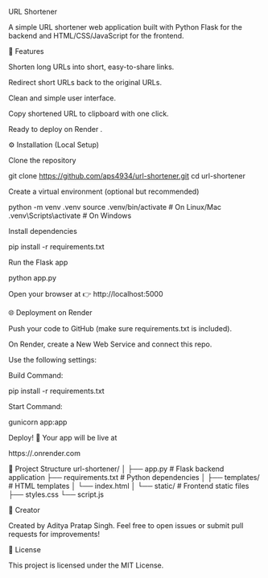 URL Shortener

A simple URL shortener web application built with Python Flask for the backend and HTML/CSS/JavaScript for the frontend.

🚀 Features

Shorten long URLs into short, easy-to-share links.

Redirect short URLs back to the original URLs.

Clean and simple user interface.

Copy shortened URL to clipboard with one click.

Ready to deploy on Render
.

⚙️ Installation (Local Setup)

Clone the repository

git clone https://github.com/aps4934/url-shortener.git
cd url-shortener


Create a virtual environment (optional but recommended)

python -m venv .venv
source .venv/bin/activate   # On Linux/Mac
.venv\Scripts\activate      # On Windows


Install dependencies

pip install -r requirements.txt


Run the Flask app

python app.py


Open your browser at 👉 http://localhost:5000

🌐 Deployment on Render

Push your code to GitHub (make sure requirements.txt is included).

On Render, create a New Web Service and connect this repo.

Use the following settings:

Build Command:

pip install -r requirements.txt


Start Command:

gunicorn app:app


Deploy! 🎉 Your app will be live at

https://<your-app-name>.onrender.com

📂 Project Structure
url-shortener/
│
├── app.py               # Flask backend application
├── requirements.txt     # Python dependencies
│
├── templates/           # HTML templates
│   └── index.html
│
└── static/              # Frontend static files
    ├── styles.css
    └── script.js

👤 Creator

Created by Aditya Pratap Singh.
Feel free to open issues or submit pull requests for improvements!

📜 License

This project is licensed under the MIT License.